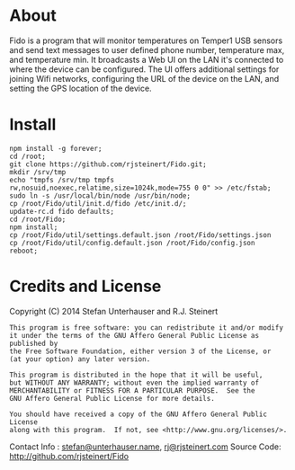 # About

Fido is a program that will monitor temperatures on Temper1 USB sensors and send text messages to user defined phone number, temperature max, and temperature min.  It broadcasts a Web UI on the LAN it's connected to where the device can be configured.  The UI offers additional settings for joining Wifi networks, configuring the URL of the device on the LAN, and setting the GPS location of the device.


# Install

```
npm install -g forever;
cd /root;
git clone https://github.com/rjsteinert/Fido.git; 
mkdir /srv/tmp
echo "tmpfs /srv/tmp tmpfs rw,nosuid,noexec,relatime,size=1024k,mode=755 0 0" >> /etc/fstab;
sudo ln -s /usr/local/bin/node /usr/bin/node;
cp /root/Fido/util/init.d/fido /etc/init.d/;
update-rc.d fido defaults;
cd /root/Fido;
npm install;
cp /root/Fido/util/settings.default.json /root/Fido/settings.json
cp /root/Fido/util/config.default.json /root/Fido/config.json
reboot;
```

# Credits and License

Copyright (C) 2014 Stefan Unterhauser and R.J. Steinert

    This program is free software: you can redistribute it and/or modify
    it under the terms of the GNU Affero General Public License as published by
    the Free Software Foundation, either version 3 of the License, or
    (at your option) any later version.

    This program is distributed in the hope that it will be useful,
    but WITHOUT ANY WARRANTY; without even the implied warranty of
    MERCHANTABILITY or FITNESS FOR A PARTICULAR PURPOSE.  See the
    GNU Affero General Public License for more details.

    You should have received a copy of the GNU Affero General Public License
    along with this program.  If not, see <http://www.gnu.org/licenses/>.

Contact Info : stefan@unterhauser.name, rj@rjsteinert.com
Source Code: http://github.com/rjsteinert/Fido

